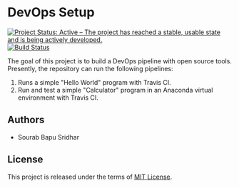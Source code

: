 # DevOps Setup

[![Project Status: Active – The project has reached a stable, usable state and is being actively developed.](https://www.repostatus.org/badges/latest/active.svg)](https://www.repostatus.org/#active) [![Build Status](https://www.travis-ci.com/sourabbapusridhar/devops-setup.svg?branch=master)](https://www.travis-ci.com/sourabbapusridhar)

The goal of this project is to build a DevOps pipeline with open source tools. Presently, the repository can run the following pipelines:

1. Runs a simple "Hello World" program with Travis CI.
2. Run and test a simple "Calculator" program in an Anaconda virtual environment with Travis CI.

## Authors
* Sourab Bapu Sridhar

## License
This project is released under the terms of [MIT License](LICENSE).